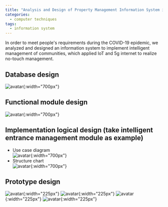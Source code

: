 ```yaml
---
title: "Analysis and Design of Property Management Information System in A Small Community"
categories:
  - computer techniques
tags:
  - information system
---
```

In order to meet people's requirements during the COVID-19 epidemic, we analyzed and designed an information system to 
implement intelligent management of communities, which applied IoT and 5g internet to realize no-touch management.  

## Database design
![avatar](/assets/images/property_management_information_system/1.png){:width="700px"}  

## Functional module design
![avatar](/assets/images/property_management_information_system/2.png){:width="700px"}  

## Implementation logical design (take intelligent entrance management module as example)
+ Use case diagram  
![avatar](/assets/images/property_management_information_system/3.png){:width="700px"}  
+ Structure chart  
![avatar](/assets/images/property_management_information_system/4.png){:width="700px"}  
  
## Prototype design
![avatar](/assets/images/property_management_information_system/5.png){:width="225px"}
![avatar](/assets/images/property_management_information_system/6.png){:width="225px"}
![avatar](/assets/images/property_management_information_system/7.png){:width="225px"}
![avatar](/assets/images/property_management_information_system/8.png){:width="225px"}